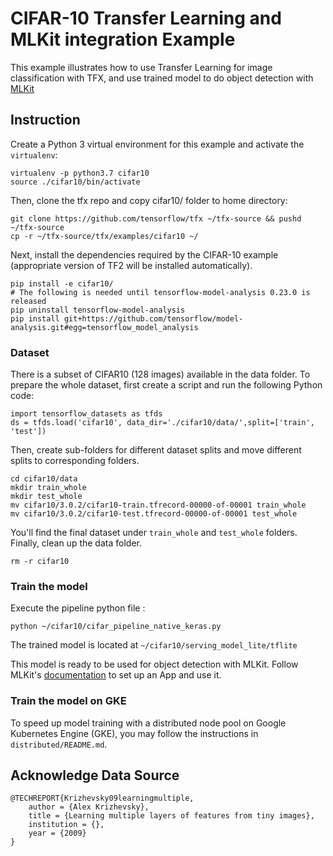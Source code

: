 
# CIFAR-10 Transfer Learning and MLKit integration Example
This example illustrates how to use Transfer Learning for image classification with TFX, and use trained model to do object detection with [MLKit](https://developers.google.com/ml-kit)

## Instruction

Create a Python 3 virtual environment for this example and activate the
`virtualenv`:

```
virtualenv -p python3.7 cifar10
source ./cifar10/bin/activate
```

Then, clone the tfx repo and copy cifar10/ folder to home directory:

```
git clone https://github.com/tensorflow/tfx ~/tfx-source && pushd ~/tfx-source
cp -r ~/tfx-source/tfx/examples/cifar10 ~/
```

Next, install the dependencies required by the CIFAR-10 example (appropriate
version of TF2 will be installed automatically).

```
pip install -e cifar10/
# The following is needed until tensorflow-model-analysis 0.23.0 is released
pip uninstall tensorflow-model-analysis
pip install git+https://github.com/tensorflow/model-analysis.git#egg=tensorflow_model_analysis
```

### Dataset
There is a subset of CIFAR10 (128 images) available in the data folder. To prepare the whole dataset, first create a script and run the following Python code:
```
import tensorflow_datasets as tfds
ds = tfds.load('cifar10', data_dir='./cifar10/data/',split=['train', 'test'])
```
Then, create sub-folders for different dataset splits and move different splits to corresponding folders.
```
cd cifar10/data
mkdir train_whole
mkdir test_whole
mv cifar10/3.0.2/cifar10-train.tfrecord-00000-of-00001 train_whole
mv cifar10/3.0.2/cifar10-test.tfrecord-00000-of-00001 test_whole
```
You'll find the final dataset under `train_whole` and `test_whole` folders.
Finally, clean up the data folder.
```
rm -r cifar10
```
### Train the model
Execute the pipeline python file :
```
python ~/cifar10/cifar_pipeline_native_keras.py
```
The trained model is located at `~/cifar10/serving_model_lite/tflite`

This model is ready to be used for object detection with MLKit. Follow MLKit's [documentation](https://developers.google.com/ml-kit/vision/object-detection/custom-models/android)  to set up an App and use it.

### Train the model on GKE

To speed up model training with a distributed node pool on Google Kubernetes Engine (GKE), you may follow the instructions in `distributed/README.md`.

## Acknowledge Data Source
```
@TECHREPORT{Krizhevsky09learningmultiple,
    author = {Alex Krizhevsky},
    title = {Learning multiple layers of features from tiny images},
    institution = {},
    year = {2009}
}
```
